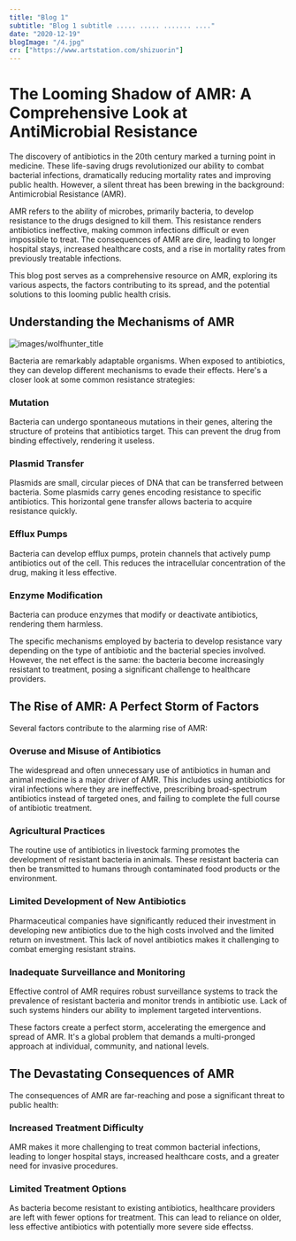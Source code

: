 ```yaml
---
title: "Blog 1"
subtitle: "Blog 1 subtitle ..... ..... ....... ...."
date: "2020-12-19"
blogImage: "/4.jpg"
cr: ["https://www.artstation.com/shizuorin"]
---
```


# The Looming Shadow of AMR: A Comprehensive Look at AntiMicrobial Resistance

The discovery of antibiotics in the 20th century marked a turning point in medicine. These life-saving drugs revolutionized our ability to combat bacterial infections, dramatically reducing mortality rates and improving public health. However, a silent threat has been brewing in the background: Antimicrobial Resistance (AMR).

AMR refers to the ability of microbes, primarily bacteria, to develop resistance to the drugs designed to kill them. This resistance renders antibiotics ineffective, making common infections difficult or even impossible to treat. The consequences of AMR are dire, leading to longer hospital stays, increased healthcare costs, and a rise in mortality rates from previously treatable infections.

This blog post serves as a comprehensive resource on AMR, exploring its various aspects, the factors contributing to its spread, and the potential solutions to this looming public health crisis.

## Understanding the Mechanisms of AMR

![images/wolfhunter_title](/4.jpg)

Bacteria are remarkably adaptable organisms. When exposed to antibiotics, they can develop different mechanisms to evade their effects. Here's a closer look at some common resistance strategies:

### Mutation

Bacteria can undergo spontaneous mutations in their genes, altering the structure of proteins that antibiotics target. This can prevent the drug from binding effectively, rendering it useless.

### Plasmid Transfer

Plasmids are small, circular pieces of DNA that can be transferred between bacteria. Some plasmids carry genes encoding resistance to specific antibiotics. This horizontal gene transfer allows bacteria to acquire resistance quickly.

### Efflux Pumps

Bacteria can develop efflux pumps, protein channels that actively pump antibiotics out of the cell. This reduces the intracellular concentration of the drug, making it less effective.

### Enzyme Modification

Bacteria can produce enzymes that modify or deactivate antibiotics, rendering them harmless.

The specific mechanisms employed by bacteria to develop resistance vary depending on the type of antibiotic and the bacterial species involved. However, the net effect is the same: the bacteria become increasingly resistant to treatment, posing a significant challenge to healthcare providers.

## The Rise of AMR: A Perfect Storm of Factors

Several factors contribute to the alarming rise of AMR:

### Overuse and Misuse of Antibiotics

The widespread and often unnecessary use of antibiotics in human and animal medicine is a major driver of AMR. This includes using antibiotics for viral infections where they are ineffective, prescribing broad-spectrum antibiotics instead of targeted ones, and failing to complete the full course of antibiotic treatment.

### Agricultural Practices

The routine use of antibiotics in livestock farming promotes the development of resistant bacteria in animals. These resistant bacteria can then be transmitted to humans through contaminated food products or the environment.

### Limited Development of New Antibiotics

Pharmaceutical companies have significantly reduced their investment in developing new antibiotics due to the high costs involved and the limited return on investment. This lack of novel antibiotics makes it challenging to combat emerging resistant strains.

### Inadequate Surveillance and Monitoring

Effective control of AMR requires robust surveillance systems to track the prevalence of resistant bacteria and monitor trends in antibiotic use. Lack of such systems hinders our ability to implement targeted interventions.

These factors create a perfect storm, accelerating the emergence and spread of AMR. It's a global problem that demands a multi-pronged approach at individual, community, and national levels.

## The Devastating Consequences of AMR

The consequences of AMR are far-reaching and pose a significant threat to public health:

### Increased Treatment Difficulty

AMR makes it more challenging to treat common bacterial infections, leading to longer hospital stays, increased healthcare costs, and a greater need for invasive procedures.

### Limited Treatment Options

As bacteria become resistant to existing antibiotics, healthcare providers are left with fewer options for treatment. This can lead to reliance on older, less effective antibiotics with potentially more severe side effectss.
